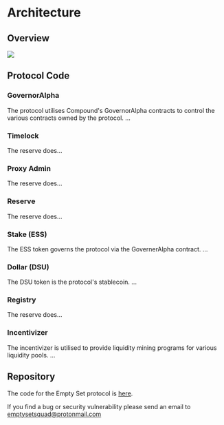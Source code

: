 # Architecture

## Overview



![](https://gblobscdn.gitbook.com/assets%2F-MXfCSdFVZnlcHSTQIhU%2F-MXkOwT_294bAithe_zr%2F-MXkR8gXeskvzVVkYkaU%2Fimage.png?alt=media&token=3385d8cd-bc17-4b00-98db-22543e9ffb86)

## Protocol Code

### GovernorAlpha

The protocol utilises Compound's GovernorAlpha contracts to control the various contracts owned by the protocol. ...

### Timelock

The reserve does...

### Proxy Admin

The reserve does...

### Reserve

The reserve does...

### Stake (ESS)

The ESS token governs the protocol via the GovernerAlpha contract. ...

### Dollar (DSU)

The DSU token is the protocol's stablecoin. ...

### Registry

The reserve does...

### Incentivizer

The incentivizer is utilised to provide liquidity mining programs for various liquidity pools. ...

## Repository

The code for the Empty Set protocol is [here](https://github.com/emptysetsquad/emptyset). 



If you find a bug or security vulnerability please send an email to emptysetsquad@protonmail.com